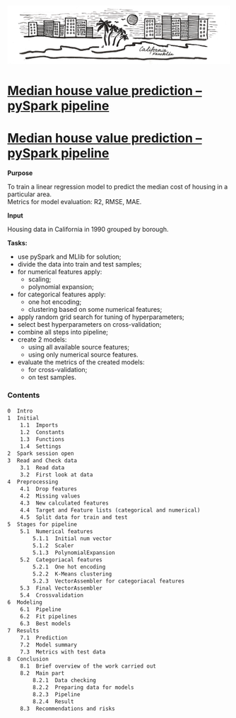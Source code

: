 ![California_Nanobelka](images/California_Housing.jpg)
# [Median house value prediction – pySpark pipeline](https://github.com/Nanobelka/california-housing/blob/main/california_housing.ipynb)
# [Median house value prediction – pySpark pipeline](https://nbviewer.jupyter.org/github.com/Nanobelka/california-housing/blob/main/california_housing.ipynb)

**Purpose**

To train a linear regression model to predict the median cost of housing in a particular area.  
Metrics for model evaluation: R2, RMSE, MAE.

**Input**

Housing data in California in 1990 grouped by borough.

**Tasks:**

- use pySpark and MLlib for solution;
- divide the data into train and test samples;
- for numerical features apply:
    - scaling;
    - polynomial expansion;
- for categorical features apply:
    - one hot encoding;
    - clustering based on some numerical features;
- apply random grid search for tuning of hyperparameters;
- select best hyperparameters on cross-validation;
- combine all steps into pipeline;
- create 2 models:
    - using all available source features;
    - using only numerical source features.
- evaluate the metrics of the created models:
    - for cross-validation;
    - on test samples.


### Contents

    0  Intro
    1  Initial
        1.1  Imports
        1.2  Constants
        1.3  Functions
        1.4  Settings
    2  Spark session open
    3  Read and Check data
        3.1  Read data
        3.2  First look at data
    4  Preprocessing
        4.1  Drop features
        4.2  Missing values
        4.3  New calculated features
        4.4  Target and Feature lists (categorical and numerical)
        4.5  Split data for train and test
    5  Stages for pipeline
        5.1  Numerical features
            5.1.1  Initial num vector
            5.1.2  Scaler
            5.1.3  PolynomialExpansion
        5.2  Categoriacal features
            5.2.1  One hot encoding
            5.2.2  K-Means clustering
            5.2.3  VectorAssembler for categoriacal features
        5.3  Final VectorAssembler
        5.4  Crossvalidation
    6  Modeling
        6.1  Pipeline
        6.2  Fit pipelines
        6.3  Best models
    7  Results
        7.1  Prediction
        7.2  Model summary
        7.3  Metrics with test data
    8  Conclusion
        8.1  Brief overview of the work carried out
        8.2  Main part
            8.2.1  Data checking
            8.2.2  Preparing data for models
            8.2.3  Pipeline
            8.2.4  Result
        8.3  Recommendations and risks
